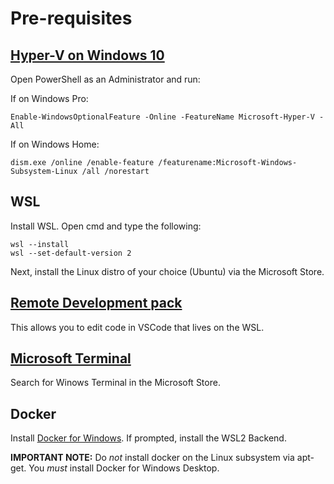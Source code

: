 # Pre-requisites

## [Hyper-V on Windows 10](https://docs.microsoft.com/en-us/virtualization/hyper-v-on-windows/quick-start/enable-hyper-v)

Open PowerShell as an Administrator and run:

If on Windows Pro:
```
Enable-WindowsOptionalFeature -Online -FeatureName Microsoft-Hyper-V -All
```

If on Windows Home:
```
dism.exe /online /enable-feature /featurename:Microsoft-Windows-Subsystem-Linux /all /norestart
```

## WSL

Install WSL. Open cmd and type the following:

```
wsl --install
wsl --set-default-version 2
```

Next, install the Linux distro of your choice (Ubuntu) via the Microsoft Store.

## [Remote Development pack](https://marketplace.visualstudio.com/items?itemName=ms-vscode-remote.vscode-remote-extensionpack)

This allows you to edit code in VSCode that lives on the WSL.

## [Microsoft Terminal](https://github.com/microsoft/terminal)

Search for Winows Terminal in the Microsoft Store.

## Docker

Install [Docker for Windows](https://hub.docker.com/editions/community/docker-ce-desktop-windows/). If prompted, install the WSL2 Backend.

**IMPORTANT NOTE:** Do _not_ install docker on the Linux subsystem via apt-get. You _must_ install Docker for Windows Desktop.